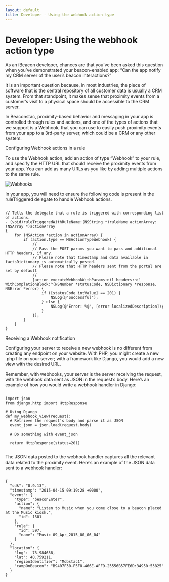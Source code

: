```yaml
---
layout: default
title: Developer - Using the webhook action type
---
```

# Developer: Using the webhook action type

As an iBeacon developer, chances are that you’ve been asked this question when you’ve demonstrated your beacon-enabled app: “Can the app notify my CRM server of the user’s beacon interactions?”

It is an important question because, in most industries, the piece of software that is the central repository of all customer data is usually a CRM system. From that standpoint, it makes sense that proximity events from a customer’s visit to a physical space should be accessible to the CRM server.

In Beaconstac, proximity-based behavior and messaging in your app is controlled through rules and actions, and one of the types of actions that we support is a Webhook, that you can use to easily push proximity events from your app to a 3rd-party server, which could be a CRM or any other system.

Configuring Webhook actions in a rule

To use the Webhook action, add an action of type “Webhook” to your rule, and specify the HTTP URL that should receive the proximity events from your app. You can add as many URLs as you like by adding multiple actions to the same rule.

![Webhooks](http://i.imgur.com/4mpukyx.png)

In your app, you will need to ensure the following code is present in the ruleTriggered delegate to handle Webhook actions.

```

// Tells the delegate that a rule is triggered with corresponding list of actions. 
- (void)ruleTriggeredWithRuleName:(NSString *)ruleName actionArray:(NSArray *)actionArray
{
    for (MSAction *action in actionArray) {
        if (action.type == MSActionTypeWebhook) {
            //
            // Pass the POST params you want to pass and additional HTTP headers, if any.
            // Please note that timestamp and data available in factsDictionary is automatically posted.
            // Please note that HTTP headers sent from the portal are set by default
            //
            [action executeWebhookWithParams:nil headers:nil WithCompletionBlock:^(NSNumber *statusCode, NSDictionary *response, NSError *error) {
                if ([statusCode intValue] == 201) {
                    NSLog(@"Successful");
                } else {
                    NSLog(@"Error: %@", [error localizedDescription]);
                }
            }];
        }
    }
}

```

Receiving a Webhook notification

Configuring your server to receive a new webhook is no different from creating any endpoint on your website. With PHP, you might create a new .php file on your server; with a framework like Django, you would add a new view with the desired URL.

Remember, with webhooks, your server is the server receiving the request, with the webhook data sent as JSON in the request’s body. Here’s an example of how you would write a webhook handler in Django:

```

import json
from django.http import HttpResponse

# Using Django
def my_webhook_view(request):
  # Retrieve the request's body and parse it as JSON
  event_json = json.load(request.body)

  # Do something with event_json

  return HttpResponse(status=201)
  
```

The JSON data posted to the webhook handler captures all the relevant data related to the proximity event. Here’s an example of the JSON data sent to a webhook handler:

```

{
  "sdk": "0.9.13",
  "timestamp": "2015-04-15 09:19:28 +0000",
  "event": {
    "type": "beaconEnter",
    "action": {
      "name": "Listen to Music when you come close to a beacon placed at the Music kiosk.",
      "id": 1301
    },
    "rule": {
      "id": 597,
      "name": "Music 09_Apr_2015_00_06_04"
    }
  },
  "location": {
    "lng": -73.984638,
    "lat": 40.759211,
    "regionIdentifier": "Mobstac1",
    "campOnBeacon": "B9407F30-F5F8-466E-AFF9-25556B57FE6D:34950:53825"
  }
}

```

